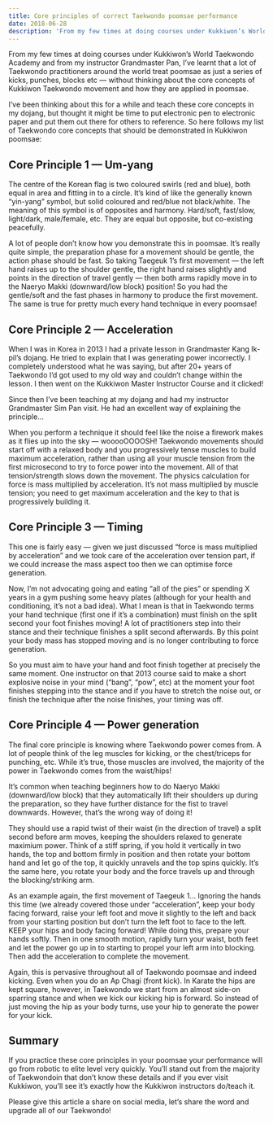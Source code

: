 ```yaml
---
title: Core principles of correct Taekwondo poomsae performance
date: 2018-06-28
description: 'From my few times at doing courses under Kukkiwon’s World Taekwondo Academy and from my instructor Grandmaster Pan, I’ve learnt that a lot of Taekwondo practitioners around the world treat poomsae as just a series of kicks, punches, etc.'
---
```


From my few times at doing courses under Kukkiwon’s World Taekwondo Academy and from my instructor Grandmaster Pan, I’ve learnt that a lot of Taekwondo practitioners around the world treat poomsae as just a series of kicks, punches, blocks etc — without thinking about the core concepts of Kukkiwon Taekwondo movement and how they are applied in poomsae.

I’ve been thinking about this for a while and teach these core concepts in my dojang, but thought it might be time to put electronic pen to electronic paper and put them out there for others to reference. So here follows my list of Taekwondo core concepts that should be demonstrated in Kukkiwon poomsae:

## Core Principle 1 — Um-yang
The centre of the Korean flag is two coloured swirls (red and blue), both equal in area and fitting in to a circle. It’s kind of like the generally known “yin-yang” symbol, but solid coloured and red/blue not black/white. The meaning of this symbol is of opposites and harmony. Hard/soft, fast/slow, light/dark, male/female, etc. They are equal but opposite, but co-existing peacefully.

A lot of people don’t know how you demonstrate this in poomsae. It’s really quite simple, the preparation phase for a movement should be gentle, the action phase should be fast. So taking Taegeuk 1’s first movement — the left hand raises up to the shoulder gentle, the right hand raises slightly and points in the direction of travel gently — then both arms rapidly move in to the Naeryo Makki (downward/low block) position! So you had the gentle/soft and the fast phases in harmony to produce the first movement. The same is true for pretty much every hand technique in every poomsae!

## Core Principle 2 — Acceleration

When I was in Korea in 2013 I had a private lesson in Grandmaster Kang Ik-pil’s dojang. He tried to explain that I was generating power incorrectly. I completely understood what he was saying, but after 20+ years of Taekwondo I’d got used to my old way and couldn’t change within the lesson. I then went on the Kukkiwon Master Instructor Course and it clicked!

Since then I’ve been teaching at my dojang and had my instructor Grandmaster Sim Pan visit. He had an excellent way of explaining the principle…

When you perform a technique it should feel like the noise a firework makes as it flies up into the sky — wooooOOOOSH! Taekwondo movements should start off with a relaxed body and you progressively tense muscles to build maximum acceleration, rather than using all your muscle tension from the first microsecond to try to force power into the movement. All of that tension/strength slows down the movement. The physics calculation for force is mass multiplied by acceleration. It’s not mass multiplied by muscle tension; you need to get maximum acceleration and the key to that is progressively building it.

## Core Principle 3 — Timing

This one is fairly easy — given we just discussed “force is mass multiplied by acceleration” and we took care of the acceleration over tension part, if we could increase the mass aspect too then we can optimise force generation.

Now, I’m not advocating going and eating “all of the pies” or spending X years in a gym pushing some heavy plates (although for your health and conditioning, it’s not a bad idea). What I mean is that in Taekwondo terms your hand technique (first one if it’s a combination) must finish on the split second your foot finishes moving! A lot of practitioners step into their stance and their technique finishes a split second afterwards. By this point your body mass has stopped moving and is no longer contributing to force generation.

So you must aim to have your hand and foot finish together at precisely the same moment. One instructor on that 2013 course said to make a short explosive noise in your mind (“bang”, “pow”, etc) at the moment your foot finishes stepping into the stance and if you have to stretch the noise out, or finish the technique after the noise finishes, your timing was off.

## Core Principle 4 — Power generation

The final core principle is knowing where Taekwondo power comes from. A lot of people think of the leg muscles for kicking, or the chest/triceps for punching, etc. While it’s true, those muscles are involved, the majority of the power in Taekwondo comes from the waist/hips!

It’s common when teaching beginners how to do Naeryo Makki (downward/low block) that they automatically lift their shoulders up during the preparation, so they have further distance for the fist to travel downwards. However, that’s the wrong way of doing it!

They should use a rapid twist of their waist (in the direction of travel) a split second before arm moves, keeping the shoulders relaxed to generate maximium power. Think of a stiff spring, if you hold it vertically in two hands, the top and bottom firmly in position and then rotate your bottom hand and let go of the top, it quickly unravels and the top spins quickly. It’s the same here, you rotate your body and the force travels up and through the blocking/striking arm.

As an example again, the first movement of Taegeuk 1… Ignoring the hands this time (we already covered those under “acceleration”, keep your body facing forward, raise your left foot and move it slightly to the left and back from your starting position but don’t turn the left foot to face to the left. KEEP your hips and body facing forward! While doing this, prepare your hands softly. Then in one smooth motion, rapidly turn your waist, both feet and let the power go up in to starting to propel your left arm into blocking. Then add the acceleration to complete the movement.

Again, this is pervasive throughout all of Taekwondo poomsae and indeed kicking. Even when you do an Ap Chagi (front kick). In Karate the hips are kept square, however, in Taekwondo we start from an almost side-on sparring stance and when we kick our kicking hip is forward. So instead of just moving the hip as your body turns, use your hip to generate the power for your kick.

## Summary

If you practice these core principles in your poomsae your performance will go from robotic to elite level very quickly. You’ll stand out from the majority of Taekwondoin that don’t know these details and if you ever visit Kukkiwon, you’ll see it’s exactly how the Kukkiwon instructors do/teach it.

Please give this article a share on social media, let’s share the word and upgrade all of our Taekwondo!
